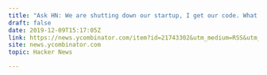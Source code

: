 ```yaml
---
title: "Ask HN: We are shutting down our startup, I get our code. What now?"
draft: false
date: 2019-12-09T15:17:05Z
link: https://news.ycombinator.com/item?id=21743302&utm_medium=RSS&utm_source=hune
site: news.ycombinator.com
topic: Hacker News  

---
```

